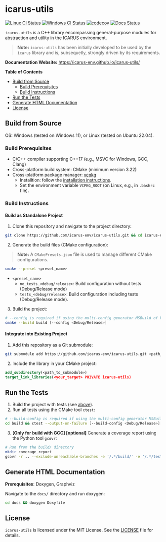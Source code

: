 # icarus-utils
[![Linux CI Status](https://github.com/icarus-env/icarus-utils/actions/workflows/linux.yml/badge.svg)](https://github.com/icarus-env/icarus-utils/actions/workflows/linux.yml?query=workflow%3Alinux)
[![Windows CI Status](https://github.com/icarus-env/icarus-utils/actions/workflows/windows.yml/badge.svg)](https://github.com/icarus-env/icarus-utils/actions/workflows/windows.yml?query=workflow%3Awindows)
[![codecov](https://codecov.io/gh/icarus-env/icarus-utils/graph/badge.svg?token=nCjYPy5rSt)](https://codecov.io/gh/icarus-env/icarus-utils)
[![Docs Status](https://github.com/icarus-env/icarus-utils/actions/workflows/docs.yml/badge.svg)](https://github.com/icarus-env/icarus-utils/actions/workflows/docs.yml?query=workflow%3Adocs)

`icarus-utils` is a C++ library encompassing general-purpose modules for abstraction and utility in the ICARUS environment.

>**Note:** `icarus-utils` has been initially developed to be used by the `icarus` library and is, subsequetly, strongly driven by its requirements.

**Documentation Website:** https://icarus-env.github.io/icarus-utils/

**Table of Contents**
- [Build from Source](#build-from-source)
  - [Build Prerequisites](#build-prerequisites)
  - [Build Instructions](#build-instructions)
- [Run the Tests](#run-the-tests)
- [Generate HTML Documentation](#generate-html-documentation)
- [License](#license)

## Build from Source
OS: Windows (tested on Windows 11), or Linux (tested on Ubuntu 22.04).

### Build Prerequisites
* C/C++ compiler supporting C++17 (e.g., MSVC for Windows, GCC, Clang)
* Cross-platform build system: CMake (minimum version 3.22)
* Cross-platform package manager: [vcpkg](https://github.com/microsoft/vcpkg) 
    - Installtion: follow the [installation instructions](https://learn.microsoft.com/de-de/vcpkg/get_started/get-started?pivots=shell-cmd#1---set-up-vcpkg). 
    - Set the environment variable `VCPKG_ROOT` (on Linux, e.g., in `.bashrc` file).

### Build Instructions
#### Build as Standalone Project
1. Clone this repository and navigate to the project directory:
```bash
git clone https://github.com/icarus-env/icarus-utils.git && cd icarus-utils
```

2. Generate the build files (CMake configuration):
> **Note:** A `CMakePresets.json` file is used to manage different CMake configurations.

```bash
cmake --preset <preset_name>
```
* `<preset_name>`
    * `no_tests_<debug/release>`: Build configuration without tests (Debug/Release mode)
    * `tests_<debug/release>`: Build configuration including tests (Debug/Release mode).

3. Build the project:
```bash
# --config is required if using the multi-config generator MSBuild of Visual Studio.
cmake --build build [--config <Debug/Release>]
```

#### Integrate into Existing Project
1. Add this repository as a Git submodule:
```bash
git submodule add https://github.com/icarus-env/icarus-utils.git <path_to_submodule>
```

2. Include the library in your CMake project:
```cmake
add_subdirectory(<path_to_submodule>)
target_link_libraries(<your_target> PRIVATE icarus-utils)
```

## Run the Tests
1. Build the project with tests (see [above](#build-as-standalone-project)).
2. Run all tests using the CMake tool `ctest`:
```bash
# --build-config is required if using the multi-config generator MSBuild of Visual Studio.
cd build && ctest --output-on-failure [--build-config <Debug/Release>]
```

3. **[Only for build with GCC] [optional]** Generate a coverage report using the Python tool `gcovr`:
```bash
# Run from the build/ directory
mkdir coverage_report
gcovr -r .. --exclude-unreachable-branches -e '/.*/build/' -e '/.*/tests/' --html --html-details -o coverage_report/coverage.html
```

## Generate HTML Documentation
**Prerequisites:** Doxygen, Graphviz

Navigate to the `docs/` directory and run doxygen:
```bash
cd docs && doxygen Doxyfile
```

## License
`icarus-utils` is licensed under the MIT License. See the [LICENSE](LICENSE) file for details.
